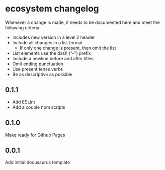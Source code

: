 # ecosystem changelog

Whenever a change is made, it needs to be documented here and meet the following criteria:

- Includes new version in a level 2 header
- Include all changes in a list format
  - If only one change is present, then omit the list
- List elements use the dash ("-") prefix
- Include a newline before and after titles
- Omit ending punctuation
- Use present tense verbs
- Be as descriptive as possible

## 0.1.1

- Add ESLint
- Add a couple npm scripts

## 0.1.0

Make ready for Github Pages

## 0.0.1

Add initial docusaurus template